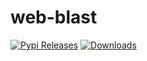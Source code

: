 # web-blast

[![Pypi Releases](https://img.shields.io/pypi/v/webblast.svg)](https://pypi.python.org/pypi/webblast)
[![Downloads](https://pepy.tech/badge/webblast)](https://pepy.tech/project/webblast)
